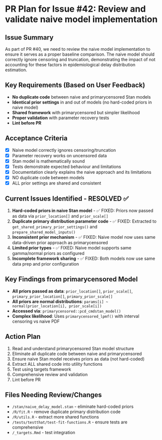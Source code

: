 # PR Plan for Issue #42: Review and validate naive model implementation

## Issue Summary
As part of PR #40, we need to review the naive model implementation to ensure it serves as a proper baseline comparison. The naive model should correctly ignore censoring and truncation, demonstrating the impact of not accounting for these factors in epidemiological delay distribution estimation.

## Key Requirements (Based on User Feedback)
- **No duplicate code** between naive and primarycensored Stan models
- **Identical prior settings** in and out of models (no hard-coded priors in naive model)
- **Shared framework** with primarycensored but simpler likelihood
- **Proper validation** with parameter recovery tests
- **Lint before PR**

## Acceptance Criteria
- [x] Naive model correctly ignores censoring/truncation
- [x] Parameter recovery works on uncensored data
- [x] Stan model is mathematically sound
- [x] Tests demonstrate expected behaviour and limitations
- [x] Documentation clearly explains the naive approach and its limitations
- [x] NO duplicate code between models
- [x] ALL prior settings are shared and consistent

## Current Issues Identified - RESOLVED ✅
1. **Hard-coded priors in naive Stan model** - ✅ FIXED: Priors now passed as data via `prior_location[]` and `prior_scale[]`
2. **Duplicate primary distribution parameter code** - ✅ FIXED: Extracted to `get_shared_primary_prior_settings()` and `prepare_shared_model_inputs()`
3. **Inconsistent prior mechanism** - ✅ FIXED: Naive model now uses same data-driven prior approach as primarycensored
4. **Limited prior types** - ✅ FIXED: Naive model supports same gamma/normal priors as configured
5. **Incomplete framework sharing** - ✅ FIXED: Both models now use same data prep and prior configuration

## Key Findings from primarycensored Model
- **All priors passed as data**: `prior_location[]`, `prior_scale[]`, `primary_prior_location[]`, `primary_prior_scale[]`
- **All priors are normal distributions**: `params[i] ~ normal(prior_location[i], prior_scale[i])`
- **Accessed via**: `primarycensored::pcd_cmdstan_model()`
- **Complex likelihood**: Uses `primarycensored_lpmf()` with interval censoring vs naive PDF

## Action Plan
1. Read and understand primarycensored Stan model structure
2. Eliminate all duplicate code between naive and primarycensored
3. Ensure naive Stan model receives priors as data (not hard-coded)
4. Extract ALL shared code into utility functions
5. Test using targets framework
6. Comprehensive review and validation
7. Lint before PR

## Files Needing Review/Changes
- `/stan/naive_delay_model.stan` - eliminate hard-coded priors
- `/R/fit.R` - remove duplicate primary distribution code
- `/R/utils.R` - extract more shared functions
- `/tests/testthat/test-fit-functions.R` - ensure tests are comprehensive
- `/_targets.Rmd` - test integration